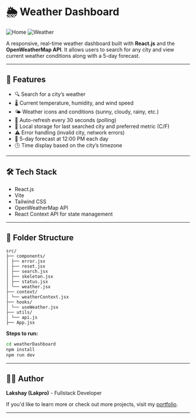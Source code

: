 # 🌦️ Weather Dashboard

![Home](https://github.com/user-attachments/assets/1d334590-a5ea-4468-9014-3c2b52e9e4b9)
![Weather](https://github.com/user-attachments/assets/fa43276f-0bf4-4549-97c1-f80d0926c4f7)

A responsive, real-time weather dashboard built with **React.js** and the **OpenWeatherMap API**. It allows users to search for any city and view current weather conditions along with a 5-day forecast.

---

## 🚀 Features

- 🔍 Search for a city’s weather
- 🌡️ Current temperature, humidity, and wind speed
- 🌤️ Weather icons and conditions (sunny, cloudy, rainy, etc.)
- 🔁 Auto-refresh every 30 seconds (polling)
- 💾 Local storage for last searched city and preferred metric (C/F)
- ⚠️ Error handling (invalid city, network errors)
- 📅 5-day forecast at 12:00 PM each day
- 🕒 Time display based on the city’s timezone

---

## 🛠️ Tech Stack

- React.js
- Vite
- Tailwind CSS
- OpenWeatherMap API
- React Context API for state management

---

## 📁 Folder Structure
```
src/
├── components/
│ ├── error.jsx
│ ├── reset.jsx
│ ├── search.jsx
│ ├── skeleton.jsx
│ ├── status.jsx
│ └── weather.jsx
├── context/
│ └── weatherContext.jsx
├── hooks/
│ └── useWeather.jsx
├── utils/
│ └── api.js
├── App.jsx
```

**Steps to run:**
```bash
cd weatherDashboard
npm install
npm run dev
```

---

## 🧑‍💻 Author

**Lakshay (Lakpro)**   - Fullstack Developer 
 
If you'd like to learn more or check out more projects, visit my [portfolio](https://lakpro.github.io).


---



